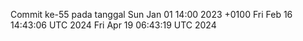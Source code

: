 Commit ke-55 pada tanggal Sun Jan 01 14:00 2023 +0100
Fri Feb 16 14:43:06 UTC 2024
Fri Apr 19 06:43:19 UTC 2024
